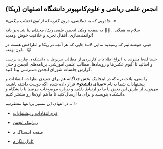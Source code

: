## انجمن علمی ریاضی و علوم‌کامپیوتر دانشگاه اصفهان (ریکا)
  
  
*«جادویی که به دنبالشی، درون کاریه که از اون اجتناب میکنی...»*
  
  
سلام به همگی... 🙌🏻
به صفحه ویکی انجمن علمی ریکا، محفلی بنا شده بر پایه توانمندسازی، انتقال تجربه و خلاقیت خوش اومدید!  
  
  
خیلی خوشحالیم که رسیدید به این لانه؛ جایی که هر آنچه در ریکا و اطرافش هست در اون نهفته... 😊  
  

شما اینجا میتونید به انواع اطلاعات کاربردی از مطالب مربوط به دانشکده، چارت درسی و اساتید تا آلبوم عکس‌ها و رویداد‌ها، مطالب علمی آموزشی، برنامه‌های انجمن و حتی گزارش جلسات شورای انجمن دسترسی پیدا کنید.  
  
  
راستی، یادت نره که در اینجا یک بخش جداگانه هم برای شنیدن نظرات، انتقادات و پیشنهادات شما به نام **«صدای دانشجو»** قرار داده‌ شده. اگه دوست داشته باشید، می‌تونید از طریق این بخش با ما در ارتباط باشید و درباره موضوعات مرتبط با دانشگاه و دانشکده بنویسید و برای ما ارسال کنید تا ما هم اون‌ها رو منتشر کنیم‌‌.  
  
  
در انتهای این مسیر بی‌انتها منتظرتیم... ✨


- [فرم انتقادات و پیشنهادات](https://app.epoll.pro/31821200) 

- [زیرلینک انجمن](https://zil.ink/AMCSUI)

- [صفحه اینستاگرام](http://instagram.com/AMCSUI)

- [کانال تلگرام](https://t.me/AMCSUI)
